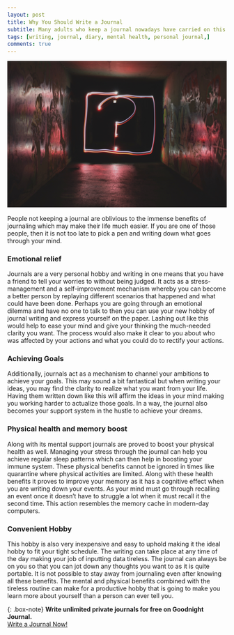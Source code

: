 ```yaml
---
layout: post
title: Why You Should Write a Journal
subtitle: Many adults who keep a journal nowadays have carried on this hobby from their childhood realizing the positive nature associated with the habit.
tags: [writing, journal, diary, mental health, personal journal,]
comments: true
---
```


![Why You Should Write a Journal](/img/post/why-you-should-write-a-journal.jpg)

People not keeping a journal are oblivious to the immense benefits of journaling which may make their life much easier. If you are one of those people, then it is not too late to pick a pen and writing down what goes through your mind. 

<h3>Emotional relief</h3>
Journals are a very personal hobby and writing in one means that you have a friend to tell your worries to without being judged. It acts as a stress-management and a self-improvement mechanism whereby you can become a better person by replaying different scenarios that happened and what could have been done. Perhaps you are going through an emotional dilemma and have no one to talk to then you can use your new hobby of journal writing and express yourself on the paper. Lashing out like this would help to ease your mind and give your thinking the much-needed clarity you want. The process would also make it clear to you about who was affected by your actions and what you could do to rectify your actions. 

<h3>Achieving Goals</h3>
Additionally, journals act as a mechanism to channel your ambitions to achieve your goals. This may sound a bit fantastical but when writing your ideas, you may find the clarity to realize what you want from your life. Having them written down like this will affirm the ideas in your mind making you working harder to actualize those goals. In a way, the journal also becomes your support system in the hustle to achieve your dreams. 

<h3>Physical health and memory boost</h3>
Along with its mental support journals are proved to boost your physical health as well. Managing your stress through the journal can help you achieve regular sleep patterns which can then help in boosting your immune system. These physical benefits cannot be ignored in times like quarantine where physical activities are limited. Along with these health benefits it proves to improve your memory as it has a cognitive effect when you are writing down your events. As your mind must go through recalling an event once it doesn’t have to struggle a lot when it must recall it the second time. This action resembles the memory cache in modern-day computers.

<h3>Convenient Hobby</h3>
This hobby is also very inexpensive and easy to uphold making it the ideal hobby to fit your tight schedule. The writing can take place at any time of the day making your job of inputting data tireless. The journal can always be on you so that you can jot down any thoughts you want to as it is quite portable. 
It is not possible to stay away from journaling even after knowing all these benefits. The mental and physical benefits combined with the tireless routine can make for a productive hobby that is going to make you learn more about yourself than a person can ever tell you.

{: .box-note}
**Write unlimited private journals for free on Goodnight Journal.** <br /><a href="https://www.goodnightjournal.com">Write a Journal Now!</a>